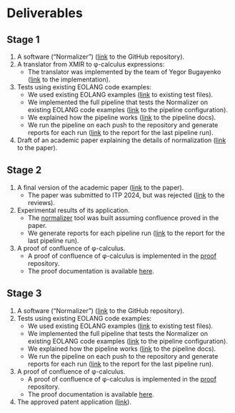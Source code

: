 # Deliverables

## Stage 1

1. A software (“Normalizer”) ([link](https://github.com/objectionary/eo-phi-normalizer) to the GitHub repository).
1. A translator from XMIR to φ-calculus expressions:
    - The translator was implemented by the team of Yegor Bugayenko ([link](https://github.com/objectionary/eo/blob/c4fe24fc2359957261b1e56b8cac9113d0b77db2/eo-maven-plugin/src/main/java/org/eolang/maven/PhiMojo.java) to the implementation).
1. Tests using existing EOLANG code examples:
    - We used existing EOLANG examples ([link](https://github.com/objectionary/eo/tree/c4fe24fc2359957261b1e56b8cac9113d0b77db2/eo-runtime/src/test/eo/org/eolang) to existing test files).
    - We implemented the full pipeline that tests the Normalizer on existing EOLANG code examples ([link](https://github.com/objectionary/eo-phi-normalizer/blob/bbe60bcbcaea7332515485da0d4e5e31fc1e163d/.github/workflows/ghc.yml#L103-L308) to the pipeline configuration).
    - We explained how the pipeline works ([link](https://www.objectionary.com/eo-phi-normalizer/docs/pipeline.html) to the pipeline docs).
    - We run the pipeline on each push to the repository and generate reports for each run ([link](https://www.objectionary.com/eo-phi-normalizer/report/) to the report for the last pipeline run).
1. Draft of an academic paper explaining the details of normalization ([link](./papers/phi-confluence.pdf) to the paper).

## Stage 2

1. A final version of the academic paper ([link](./papers/phi-confluence.pdf) to the paper).
    - The paper was submitted to ITP 2024, but was rejected ([link](./papers/phi-confluence-ITP-2024-reviews.txt) to the reviews).
1. Experimental results of its application.
    - The [normalizer](https://github.com/objectionary/eo-phi-normalizer) tool was built assuming confluence proved in the paper.
    - We generate reports for each pipeline run ([link](https://www.objectionary.com/eo-phi-normalizer/report/) to the report for the last pipeline run).
1. A proof of confluence of φ-calculus.
    - A proof of confluence of φ-calculus is implemented in the [proof](https://github.com/objectionary/proof) repository.
    - The proof documentation is available [here](https://www.objectionary.com/proof/docs/).

## Stage 3

1. A software (“Normalizer”) ([link](https://github.com/objectionary/eo-phi-normalizer) to the GitHub repository).
1. Tests using existing EOLANG code examples:
    - We used existing EOLANG examples ([link](https://github.com/objectionary/eo/tree/4f291e6d4c28c2aacd8c01c0c025f488eeaf2053/eo-runtime/src/test/eo/org/eolang) to existing test files).
    - We implemented the full pipeline that tests the Normalizer on existing EOLANG code examples ([link](https://github.com/objectionary/eo-phi-normalizer/blob/bbe60bcbcaea7332515485da0d4e5e31fc1e163d/.github/workflows/ghc.yml#L103-L308) to the pipeline configuration).
    - We explained how the pipeline works ([link](https://www.objectionary.com/eo-phi-normalizer/docs/pipeline.html) to the pipeline docs).
    - We run the pipeline on each push to the repository and generate reports for each run ([link](https://www.objectionary.com/eo-phi-normalizer/report/) to the report for the last pipeline run).
1. A proof of confluence of φ-calculus.
   - A proof of confluence of φ-calculus is implemented in the [proof](https://github.com/objectionary/proof) repository.
   - The proof documentation is available [here](https://www.objectionary.com/proof/docs/Minimal/Term.html).
1. The approved patent application ([link](https://www.overleaf.com/project/66912652c058ec418f5b3e50)).
